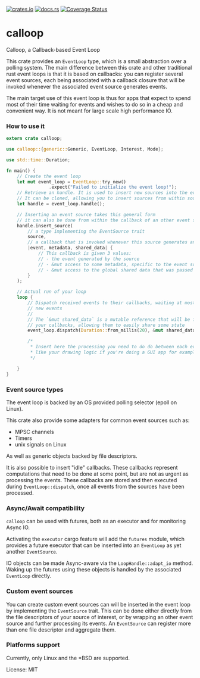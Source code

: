 [![crates.io](http://meritbadge.herokuapp.com/calloop)](https://crates.io/crates/calloop)
[![docs.rs](https://docs.rs/calloop/badge.svg)](https://docs.rs/calloop)
[![Coverage Status](https://codecov.io/gh/Smithay/calloop/branch/master/graph/badge.svg)](https://codecov.io/gh/Smithay/calloop)

# calloop

Calloop, a Callback-based Event Loop

This crate provides an `EventLoop` type, which is a small abstraction
over a polling system. The main difference between this crate
and other traditional rust event loops is that it is based on callbacks:
you can register several event sources, each being associated with a callback
closure that will be invoked whenever the associated event source generates
events.

The main target use of this event loop is thus for apps that expect to spend
most of their time waiting for events and wishes to do so in a cheap and convenient
way. It is not meant for large scale high performance IO.

### How to use it

```rust
extern crate calloop;

use calloop::{generic::Generic, EventLoop, Interest, Mode};

use std::time::Duration;

fn main() {
    // Create the event loop
    let mut event_loop = EventLoop::try_new()
                .expect("Failed to initialize the event loop!");
    // Retrieve an handle. It is used to insert new sources into the event loop
    // It can be cloned, allowing you to insert sources from within source callbacks
    let handle = event_loop.handle();

    // Inserting an event source takes this general form
    // it can also be done from within the callback of an other event source
    handle.insert_source(
        // a type implementing the EventSource trait
        source,
        // a callback that is invoked whenever this source generates an event
        |event, metadata, shared_data| {
            // This callback is given 3 values:
            // - the event generated by the source
            // - &mut access to some metadata, specific to the event source
            // - &mut access to the global shared data that was passed to EventLoop::dispatch
        }
    );

    // Actual run of your loop
    loop {
        // Dispatch received events to their callbacks, waiting at most 20 ms for
        // new events
        //
        // The `&mut shared_data` is a mutable reference that will be forwarded to all
        // your callbacks, allowing them to easily share some state
        event_loop.dispatch(Duration::from_millis(20), &mut shared_data);

        /*
         * Insert here the processing you need to do do between each event loop run
         * like your drawing logic if you're doing a GUI app for example.
         */

    }
}
```

### Event source types

The event loop is backed by an OS provided polling selector (epoll on Linux).

This crate also provide some adapters for common event sources such as:

- MPSC channels
- Timers
- unix signals on Linux

As well as generic objects backed by file descriptors.

It is also possible to insert "idle" callbacks. These callbacks represent computations that
need to be done at some point, but are not as urgent as processing the events. These callbacks
are stored and then executed during `EventLoop::dispatch`, once all events from the sources
have been processed.

### Async/Await compatibility

`calloop` can be used with futures, both as an executor and for monitoring Async IO.

Activating the `executor` cargo feature will add the `futures` module, which provides
a future executor that can be inserted into an `EventLoop` as yet another `EventSource`.

IO objects can be made Async-aware via the `LoopHandle::adapt_io` method. Waking up the
futures using these objects is handled by the associated `EventLoop` directly.

### Custom event sources

You can create custom event sources can will be inserted in the event loop by
implementing the `EventSource` trait. This can be done either directly from the file
descriptors of your source of interest, or by wrapping an other event source and further
processing its events. An `EventSource` can register more than one file descriptor and
aggregate them.

### Platforms support

Currently, only Linux and the *BSD are supported.

License: MIT
